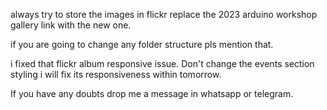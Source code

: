 always try to store the images in flickr
replace the 2023 arduino workshop gallery link with the new one.

if you are going to change any folder structure pls mention that.

i fixed that flickr album responsive issue.
Don't change the events section styling 
i will fix its responsiveness within tomorrow.

If you have any doubts drop me a message in whatsapp or telegram.
